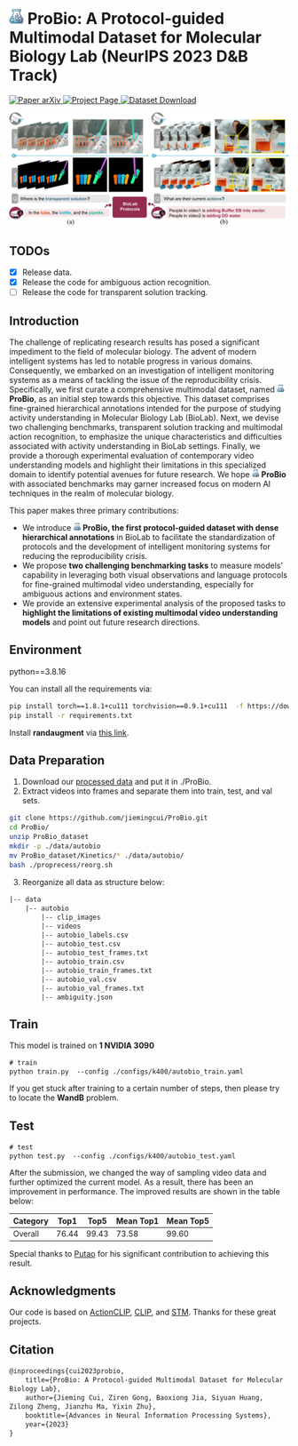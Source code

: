 # ![](asset/icon1.png) ProBio: A Protocol-guided Multimodal Dataset for Molecular Biology Lab (NeurIPS 2023 D&B Track)
<p align="left">
    <!-- <a href='https://scenediffuser.github.io/paper.pdf'>
      <img src='https://img.shields.io/badge/Paper-PDF-red?style=plastic&logo=adobeacrobatreader&logoColor=red' alt='Paper PDF'>
    </a> -->
    <a href='https://arxiv.org/abs/2311.00556'>
      <img src='https://img.shields.io/badge/Paper-arXiv-red?style=plastic&logo=arXiv&logoColor=red' alt='Paper arXiv'>
    </a>
    <a href='https://probio-dataset.github.io/'>
      <img src='https://img.shields.io/badge/Project-Page-blue?style=plastic&logo=Google%20chrome&logoColor=blue' alt='Project Page'>
    </a>
    <a href='https://drive.google.com/file/d/1IBHlKTDnBTdENKykp0s_ps6HvSuFvDLX/view'>
      <img src='https://img.shields.io/badge/Dataset-Download-green?style=plastic&logo=Google%20Drive&logoColor=green' alt='Dataset Download'>
    </a>
    <!-- <a href='https://huggingface.co/spaces/SceneDiffuser/SceneDiffuserDemo'>
      <img src='https://img.shields.io/badge/Demo-HuggingFace-yellow?style=plastic&logo=AirPlay%20Video&logoColor=yellow' alt='HuggingFace'>
    </a>
    <a href='https://drive.google.com/drive/folders/1CKJER3CnVh0o8cwlN8a2c0kQ6HTEqvqj?usp=sharing'>
      <img src='https://img.shields.io/badge/Model-Checkpoints-orange?style=plastic&logo=Google%20Drive&logoColor=orange' alt='Checkpoints'> -->
    <!-- </a> -->
</p>

![](asset/probio-teaser.png)

## TODOs
- [x] Release data.
- [x] Release the code for ambiguous action recognition.
- [ ] Release the code for transparent solution tracking.

## Introduction
The challenge of replicating research results has posed a significant impediment to the field of molecular biology. The advent of modern intelligent systems has led to notable progress in various domains. Consequently, we embarked on an investigation of intelligent monitoring systems as a means of tackling the issue of the reproducibility crisis. Specifically, we first curate a comprehensive multimodal dataset, named ![](asset/icon.png) **ProBio**, as an initial step towards this objective. This dataset comprises fine-grained hierarchical annotations intended for the purpose of studying activity understanding in Molecular Biology Lab (BioLab). Next, we devise two challenging benchmarks, transparent solution tracking and multimodal action recognition, to emphasize the unique characteristics and difficulties associated with activity understanding in BioLab settings. Finally, we provide a thorough experimental evaluation of contemporary video understanding models and highlight their limitations in this specialized domain to identify potential avenues for future research. We hope ![](asset/icon.png) **ProBio** with associated benchmarks may garner increased focus on modern AI techniques in the realm of molecular biology.

This paper makes three primary contributions:
- We introduce ![](asset/icon.png) **ProBio, the first protocol-guided dataset with dense hierarchical annotations** in
BioLab to facilitate the standardization of protocols and the development of intelligent monitoring
systems for reducing the reproducibility crisis.
- We propose **two challenging benchmarking tasks** to measure models’ capability in leveraging
both visual observations and language protocols for fine-grained multimodal video understanding,
especially for ambiguous actions and environment states.
- We provide an extensive experimental analysis of the proposed tasks to **highlight the limitations of
existing multimodal video understanding models** and point out future research directions.
## Environment
python==3.8.16

You can install all the requirements via:
```bash
pip install torch==1.8.1+cu111 torchvision==0.9.1+cu111  -f https://download.pytorch.org/whl/torch_stable.html
pip install -r requirements.txt
```
Install **randaugment** via [this link](https://github.com/ildoonet/pytorch-randaugment/blob/master/setup.py).

## Data Preparation
1. Download our [processed data](https://drive.google.com/file/d/1IBHlKTDnBTdENKykp0s_ps6HvSuFvDLX/view?usp=sharing) and put it in ./ProBio.
2. Extract videos into frames and separate them into train, test, and val sets.
```bash
git clone https://github.com/jiemingcui/ProBio.git
cd ProBio/
unzip ProBio_dataset
mkdir -p ./data/autobio
mv ProBio_dataset/Kinetics/* ./data/autobio/
bash ./proprecess/reorg.sh
```

3. Reorganize all data as structure below:
```text
|-- data
    |-- autobio
        |-- clip_images
        |-- videos
        |-- autobio_labels.csv
        |-- autobio_test.csv
        |-- autobio_test_frames.txt
        |-- autobio_train.csv
        |-- autobio_train_frames.txt
        |-- autobio_val.csv
        |-- autobio_val_frames.txt
        |-- ambiguity.json
```

## Train
This model is trained on **1 NVIDIA 3090**
```
# train 
python train.py  --config ./configs/k400/autobio_train.yaml
```
If you get stuck after training to a certain number of steps, then please try to locate the **WandB** problem.

## Test 
```
# test
python test.py  --config ./configs/k400/autobio_test.yaml
```

After the submission, we changed the way of sampling video data and further optimized the current model. As a result, there has been an improvement in performance. The improved results are shown in the table below:

| Category | Top1  | Top5  | Mean Top1 | Mean Top5 |
|----------|-------|-------|-----------|-----------|
| Overall  | 76.44 | 99.43 | 73.58     | 99.60     |

Special thanks to [Putao](https://putao537.github.io/) for his significant contribution to achieving this result.


## Acknowledgments
Our code is based on [ActionCLIP](https://github.com/sallymmx/ActionCLIP), [CLIP](https://github.com/openai/CLIP), and [STM](https://openaccess.thecvf.com/content_ICCV_2019/papers/Jiang_STM_SpatioTemporal_and_Motion_Encoding_for_Action_Recognition_ICCV_2019_paper.pdf). Thanks for these great projects.

## Citation
```text
@inproceedings{cui2023probio,
    title={ProBio: A Protocol-guided Multimodal Dataset for Molecular Biology Lab},
    author={Jieming Cui, Ziren Gong, Baoxiong Jia, Siyuan Huang, Zilong Zheng, Jianzhu Ma, Yixin Zhu},
    booktitle={Advances in Neural Information Processing Systems},
    year={2023}
}
```

